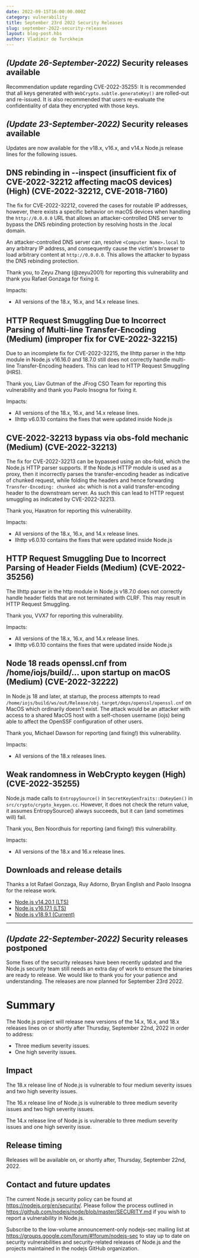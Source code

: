 ```yaml
---
date: 2022-09-15T16:00:00.000Z
category: vulnerability
title: September 23rd 2022 Security Releases
slug: september-2022-security-releases
layout: blog-post.hbs
author: Vladimir de Turckheim
---
```


## _(Update 26-September-2022)_ Security releases available

Recommendation update regarding CVE-2022-35255: It is recommended that all keys generated with `WebCrypto.subtle.generateKey()`
are rolled-out and re-issued. It is also recommended that users re-evaluate the confidentiality of data they encrypted with those keys.

## _(Update 23-September-2022)_ Security releases available

Updates are now available for the v18.x, v16.x, and v14.x Node.js release lines for the
following issues.

## DNS rebinding in --inspect (insufficient fix of CVE-2022-32212 affecting macOS devices) (High) (CVE-2022-32212, CVE-2018-7160)

The fix for CVE-2022-32212, covered the cases for routable IP addresses, however, there exists a specific
behavior on macOS devices when handling the `http://0.0.0.0` URL that allows an attacker-controlled DNS server to
bypass the DNS rebinding protection by resolving hosts in the .local domain.

An attacker-controlled DNS server can, resolve `<Computer Name>.local` to any arbitrary IP address, and consequently
cause the victim's browser to load arbitrary content at `http://0.0.0.0`.
This allows the attacker to bypass the DNS rebinding protection.

Thank you, to Zeyu Zhang (@zeyu2001) for reporting this vulnerability and thank you Rafael Gonzaga for fixing it.

Impacts:

* All versions of the 18.x, 16.x, and 14.x release lines.

## HTTP Request Smuggling Due to Incorrect Parsing of Multi-line Transfer-Encoding (Medium) (improper fix for CVE-2022-32215)

Due to an incomplete fix for CVE-2022-32215, the llhttp parser in the http module in Node.js v16.16.0 and 18.7.0 still
does not correctly handle multi-line Transfer-Encoding headers. This can lead to HTTP Request Smuggling (HRS).

Thank you, Liav Gutman of the JFrog CSO Team for reporting this vulnerability and thank you Paolo Insogna for fixing it.

Impacts:

* All versions of the 18.x, 16.x, and 14.x release lines.
* llhttp v6.0.10 contains the fixes that were updated inside Node.js

## CVE-2022-32213 bypass via obs-fold mechanic (Medium) (CVE-2022-32213)

The fix for CVE-2022-32213 can be bypassed using an obs-fold, which the Node.js HTTP parser supports.
If the Node.js HTTP module is used as a proxy, then it incorrectly parses the transfer-encoding header as indicative of
chunked request, while folding the headers and hence forwarding `Transfer-Encoding: chunked abc` which is not a valid
transfer-encoding header to the downstream server. As such this can lead to HTTP request smuggling as indicated by
CVE-2022-32213.

Thank you, Haxatron for reporting this vulnerability.

Impacts:

* All versions of the 18.x, 16.x, and 14.x release lines.
* llhttp v6.0.10 contains the fixes that were updated inside Node.js

## HTTP Request Smuggling Due to Incorrect Parsing of Header Fields (Medium) (CVE-2022-35256)

The llhttp parser in the http module in Node.js v18.7.0 does not correctly handle header fields that are not terminated
with CLRF. This may result in HTTP Request Smuggling.

Thank you, VVX7 for reporting this vulnerability.

Impacts:

* All versions of the 18.x, 16.x, and 14.x release lines.
* llhttp v6.0.10 contains the fixes that were updated inside Node.js

## Node 18 reads openssl.cnf from /home/iojs/build/... upon startup on macOS (Medium) (CVE-2022-32222)

In Node.js 18 and later, at startup, the process attempts to read
`/home/iojs/build/ws/out/Release/obj.target/deps/openssl/openssl.cnf` on MacOS which ordinarily doesn't exist.
The attack would be an attacker with access to a shared MacOS host with a self-chosen username (iojs) being able to
affect the OpenSSF configuration of other users.

Thank you, Michael Dawson for reporting (and fixing!) this vulnerability.

Impacts:

* All versions of the 18.x releases lines.

## Weak randomness in WebCrypto keygen (High) (CVE-2022-35255)

Node.js made calls to `EntropySource()` in `SecretKeyGenTraits::DoKeyGen()` in `src/crypto/crypto_keygen.cc`.
However, it does not check the return value, it assumes EntropySource() always succeeds, but it can (and sometimes will) fail.

Thank you, Ben Noordhuis for reporting (and fixing!) this vulnerability.

Impacts:

* All versions of the 18.x and 16.x release lines.

## Downloads and release details

Thanks a lot Rafael Gonzaga, Ruy Adorno, Bryan English and Paolo Insogna for the release work.

* [Node.js v14.20.1 (LTS)](https://nodejs.org/en/blog/release/v14.20.1/)
* [Node.js v16.17.1 (LTS)](https://nodejs.org/en/blog/release/v16.17.1/)
* [Node.js v18.9.1 (Current)](https://nodejs.org/en/blog/release/v18.9.1/)

---

## _(Update 22-September-2022)_ Security releases postponed

Some fixes of the security releases have been recently updated and the Node.js security team still needs an extra day of work to ensure the binaries are ready to release.
We would like to thank you for your patience and understanding.
The releases are now planned for September 23rd 2022.

# Summary

The Node.js project will release new versions of the 14.x, 16.x, and 18.x
releases lines on or shortly after Thursday, September 22nd, 2022 in order to address:

* Three medium severity issues.
* One high severity issues.

## Impact

The 18.x release line of Node.js is vulnerable to four medium severity issues and two high severity issues.

The 16.x release line of Node.js is vulnerable to three medium severity issues and two high severity issues.

The 14.x release line of Node.js is vulnerable to three medium severity issues and one high severity issue.

## Release timing

Releases will be available on, or shortly after, Thursday, September 22nd, 2022.

## Contact and future updates

The current Node.js security policy can be found at https://nodejs.org/en/security/. Please follow the process outlined in https://github.com/nodejs/node/blob/master/SECURITY.md if you wish to report a vulnerability in Node.js.

Subscribe to the low-volume announcement-only nodejs-sec mailing list at https://groups.google.com/forum/#!forum/nodejs-sec to stay up to date on security vulnerabilities and security-related releases of Node.js and the projects maintained in the nodejs GitHub organization.
